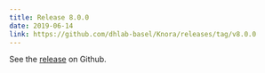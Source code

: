 ```yaml
---
title: Release 8.0.0
date: 2019-06-14
link: https://github.com/dhlab-basel/Knora/releases/tag/v8.0.0
---
```


See the
[release](https://github.com/dhlab-basel/Knora/releases/tag/v8.0.0) on Github.
